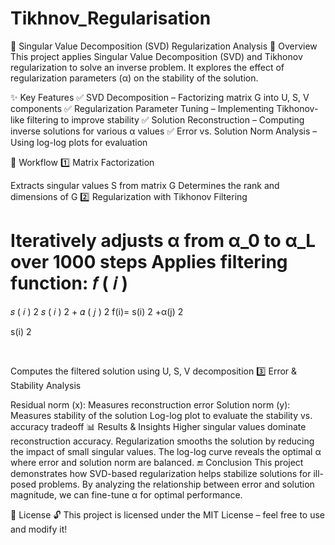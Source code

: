 # Tikhnov_Regularisation
🔢 Singular Value Decomposition (SVD) Regularization Analysis
📌 Overview
This project applies Singular Value Decomposition (SVD) and Tikhonov regularization to solve an inverse problem. It explores the effect of regularization parameters (α) on the stability of the solution.

✨ Key Features
✅ SVD Decomposition – Factorizing matrix G into U, S, V components
✅ Regularization Parameter Tuning – Implementing Tikhonov-like filtering to improve stability
✅ Solution Reconstruction – Computing inverse solutions for various α values
✅ Error vs. Solution Norm Analysis – Using log-log plots for evaluation

📂 Workflow
1️⃣ Matrix Factorization

Extracts singular values S from matrix G
Determines the rank and dimensions of G
2️⃣ Regularization with Tikhonov Filtering

Iteratively adjusts α from α_0 to α_L over 1000 steps
Applies filtering function:
𝑓
(
𝑖
)
=
𝑠
(
𝑖
)
2
𝑠
(
𝑖
)
2
+
𝛼
(
𝑗
)
2
f(i)= 
s(i) 
2
 +α(j) 
2
 
s(i) 
2
 
​
 
Computes the filtered solution using U, S, V decomposition
3️⃣ Error & Stability Analysis

Residual norm (x): Measures reconstruction error
Solution norm (y): Measures stability of the solution
Log-log plot to evaluate the stability vs. accuracy tradeoff
📊 Results & Insights
Higher singular values dominate reconstruction accuracy.
Regularization smooths the solution by reducing the impact of small singular values.
The log-log curve reveals the optimal α where error and solution norm are balanced.
🔚 Conclusion
This project demonstrates how SVD-based regularization helps stabilize solutions for ill-posed problems. By analyzing the relationship between error and solution magnitude, we can fine-tune α for optimal performance.

📜 License
🔓 This project is licensed under the MIT License – feel free to use and modify it!
